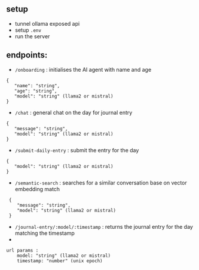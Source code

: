 
## setup

- tunnel ollama exposed api
- setup `.env`
- run the server


## endpoints:

- `/onboarding` : initialises the AI agent with name and age
 
 ```
 {
    "name": "string",
    "age": "string",
    "model": "string" (llama2 or mistral)
 } 
 ```

- `/chat` : general chat on the day for journal entry

 ```
 {
    "message": "string",
    "model": "string" (llama2 or mistral)
 } 
 ```

- `/submit-daily-entry` : submit the entry for the day

 ```
 {
    "model": "string" (llama2 or mistral)
 } 
 ```

- `/semantic-search` : searches for a similar conversation base on vector embedding match 

```
 {
    "message": "string",
    "model": "string" (llama2 or mistral)
 } 
 ```

- `/journal-entry/:model/:timestamp` : returns the journal entry for the day matching the timestamp
- 
```
url params : 
    model: "string" (llama2 or mistral)
    timestamp: "number" (unix epoch)
 ```